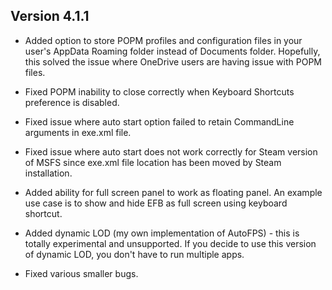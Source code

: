 ## Version 4.1.1

* Added option to store POPM profiles and configuration files in your user's AppData Roaming folder instead of Documents folder. Hopefully, this solved the issue where OneDrive users are having issue with POPM files.

* Fixed POPM inability to close correctly when Keyboard Shortcuts preference is disabled.

* Fixed issue where auto start option failed to retain CommandLine arguments in exe.xml file.

* Fixed issue where auto start does not work correctly for Steam version of MSFS since exe.xml file location has been moved by Steam installation.

* Added ability for full screen panel to work as floating panel. An example use case is to show and hide EFB as full screen using keyboard shortcut.

* Added dynamic LOD (my own implementation of AutoFPS) - this is totally experimental and unsupported. If you decide to use this version of dynamic LOD, you don't have to run multiple apps.

* Fixed various smaller bugs.
